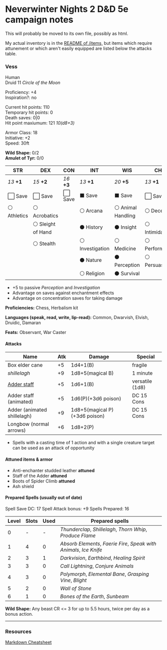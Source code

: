 # Neverwinter Nights 2 D&D 5e campaign notes

This will probably be moved to its own file, possibly as html.

My actual inventory is in the [README of /items,](./items/) but items which require attunement or which aren't easily equipped are listed below the attacks table.

### Vess

Human  
Druid 11 *Circle of the Moon*

Proficiency: +4  
Inspiration?: no

Current hit points: 110  
Temporary hit points: 0  
Death saves: 0|0  
Hit point maxiumum: 121 *10(d8+3)*    

Armor Class: 18  
Initiative: +2  
Speed: 30ft

**Wild Shape:** 0/2  
**Amulet of Tyr:** 0/0

|  STR  |  DEX  |  CON  |  INT  |  WIS  |  CHA  |
|-------|-------|-------|-------|-------|-------|
| *13* **+1** | *15* **+2** | *16* **+3** | *13* **+1** | *20* **+5** | *13* **+1** |
| :white_large_square: Save | :white_large_square: Save | :white_large_square: Save | :black_large_square: Save | :black_large_square: Save | :white_large_square: Save |
| :white_circle: Athletics | :white_circle: Acrobatics || :white_circle: Arcana | :white_circle: Animal Handling | :white_circle: Deception |
|| :white_circle: Sleight of Hand || :black_circle: History | :black_circle: Insight | :white_circle: Intimidation |
|| :white_circle: Stealth || :white_circle: Investigation | :white_circle: Medicine | :white_circle: Performance |
|||| :black_circle: Nature | :black_circle: Perception | :white_circle: Persuasion | 
|||| :white_circle: Religion | :black_circle: Survival ||

* +5 to passive *Perception* and *Investigation*
* Advantage on saves against enchantment effects
* Advantage on concentration saves for taking damage


**Proficiencies:** Chess, Herbalism kit

**Languages (speak, read, write, lip-read):** Common, Dwarvish, Elvish, Druidic, Damaran

**Feats:** Observant, War Caster

#### Attacks

| Name                        | Atk | Damage                  | Special         |
|-----------------------------|-----|-------------------------|-----------------|
| Box elder cane              | +5  | 1d4+1(B)                | fragile         |
| *shillelagh*                | +9  | 1d8+5(magical B)        | 1 minute        |
| [Adder staff]               | +5  | 1d6+1(B)                | versatile (1d8) |
| Adder staff (animated)      | +5  | 1d6(P)(+3d6 poison)     | DC 15 Cons      |
| Adder (animated shillelagh) | +9  | 1d8+5(magical P)(+3d6 poison)| DC 15 Cons |
| Longbow (normal arrows)     | +6  | 1d8+2(P)                |                 |

* Spells with a casting time of 1 action and with a single creature target can be used as an attack of opportunity

#### Attuned items & armor

* Anti-enchanter studded leather **attuned**
* Staff of the Adder **attuned**
* Boots of Spider Climb **attuned**
* Ash shield 

#### Prepared Spells (usually out of date)

Spell Save DC: 17
Spell Attack bonus: +9
Spells Prepared: 16

| Level | Slots | Used | Prepared spells |
|-------|-------|------|-----------------|
| 0     | -     | -    | *Thunderclap*, *Shillelagh*, *Thorn Whip*, *Produce Flame* | *Guidance*
| 1     | 4     | 0    | *Absorb Elements*, *Faerie Fire*, *Speak with Animals*, *Ice Knife* |
| 2     | 3     | 1    | *Darkvision*, *Earthbind*, *Healing Spirit* |
| 3     | 3     | 0    | *Call Lightning*, *Conjure Animals* |
| 4     | 3     | 0    | *Polymorph*, *Elemental Bane*, *Grasping Vine*, *Blight* |
| 5     | 2     | 0    | *Wall of Stone* |
| 6     | 1     | 0    | *Bones of the Earth*, *Sunbeam* |

**Wild Shape:** Any beast CR <= 3 for up to 5.5 hours, twice per day as a bonus action.

------------------------------------

### Resources

[Markdown Cheatsheet](https://github.com/adam-p/markdown-here/wiki/Markdown-Cheatsheet)

[Adder staff]: items/Staff%20of%20the%20Adder.md
